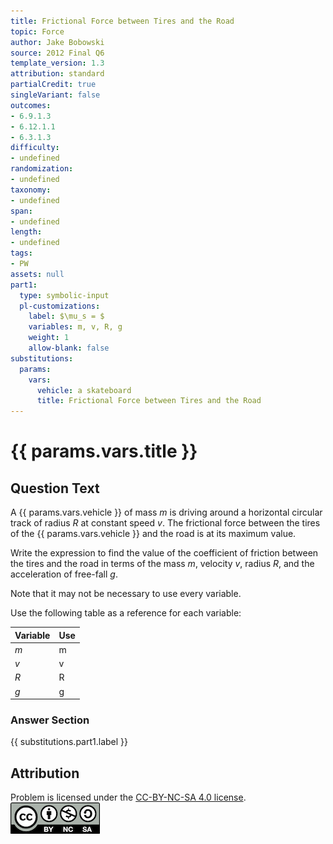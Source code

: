 ```yaml
---
title: Frictional Force between Tires and the Road
topic: Force
author: Jake Bobowski
source: 2012 Final Q6
template_version: 1.3
attribution: standard
partialCredit: true
singleVariant: false
outcomes:
- 6.9.1.3
- 6.12.1.1
- 6.3.1.3
difficulty:
- undefined
randomization:
- undefined
taxonomy:
- undefined
span:
- undefined
length:
- undefined
tags:
- PW
assets: null
part1:
  type: symbolic-input
  pl-customizations:
    label: $\mu_s = $
    variables: m, v, R, g
    weight: 1
    allow-blank: false
substitutions:
  params:
    vars:
      vehicle: a skateboard
      title: Frictional Force between Tires and the Road
---
```

# {{ params.vars.title }}

## Question Text

A {{ params.vars.vehicle }} of mass $m$ is driving around a horizontal circular track of radius $R$ at constant speed $v$.
The frictional force between the tires of the {{ params.vars.vehicle }} and the road is at its maximum value.

Write the expression to find the value of the coefficient of friction between the tires and the road in terms of the mass $m$, velocity $v$, radius $R$, and the acceleration of free-fall $g$.

Note that it may not be necessary to use every variable.

Use the following table as a reference for each variable:

| Variable | Use |
|----------|-----|
| $m$      | m   |
| $v$      | v   |
| $R$      | R   |
| $g$      | g   |

### Answer Section

{{ substitutions.part1.label }}

## Attribution

Problem is licensed under the [CC-BY-NC-SA 4.0 license](https://creativecommons.org/licenses/by-nc-sa/4.0/).<br> ![The Creative Commons 4.0 license requiring attribution-BY, non-commercial-NC, and share-alike-SA license.](https://raw.githubusercontent.com/firasm/bits/master/by-nc-sa.png)